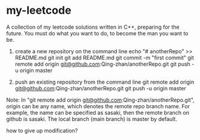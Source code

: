 # my-leetcode
A collection of my leetcode solutions written in C++, preparing for the future.
You must do what you want to do, to become the man you want to be.

1. create a new repository on the command line
echo "# anotherRepo" >> README.md
git init
git add README.md
git commit -m "first commit"
git remote add origin git@github.com:Qing-zhan/anotherRepo.git
git push -u origin master

2. push an existing repository from the command line
git remote add origin git@github.com:Qing-zhan/anotherRepo.git
git push -u origin master

Note: In "git remote add origin git@github.com:Qing-zhan/anotherRepo.git", origin can be any name, which denotes the remote repo branch name. For example, the name can be specified as sasaki, then the remote branch on github is sasaki. The local branch (main branch) is master by default.

how to give up modification?
